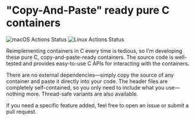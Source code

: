 # "Copy-And-Paste" ready pure C containers
![macOS Actions Status](https://github.com/harsath/cap-containers/workflows/macOS/badge.svg) ![Linux Actions Status](https://github.com/harsath/cap-containers/workflows/Linux/badge.svg)

Reimplementing containers in C every time is tedious, so I'm developing these pure C, copy-and-paste-ready containers. The source code is well-tested and provides easy-to-use C APIs for interacting with the containers.

There are no external dependencies—simply copy the source of any container and paste it directly into your code. The header files are completely self-contained, so you only need to include what you use—nothing more. Thread-safe variants are also available.

If you need a specific feature added, feel free to open an issue or submit a pull request.
